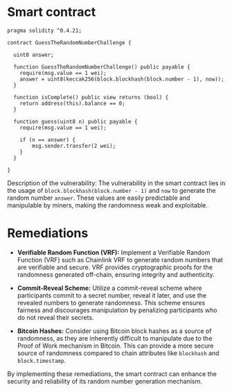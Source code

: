 # Smart contract

```solidity
pragma solidity ^0.4.21;

contract GuessTheRandomNumberChallenge {
  
  uint8 answer;

  function GuessTheRandomNumberChallenge() public payable {
    require(msg.value == 1 wei);
    answer = uint8(keccak256(block.blockhash(block.number - 1), now));
  }

  function isComplete() public view returns (bool) {
    return address(this).balance == 0;
  }

  function guess(uint8 n) public payable {
    require(msg.value == 1 wei);

    if (n == answer) {
        msg.sender.transfer(2 wei);
    }
  }
  
}
```

Description of the vulnerability: The vulnerability in the smart contract lies in the usage of `block.blockhash(block.number - 1)` and `now` to generate the random number `answer`. These values are easily predictable and manipulable by miners, making the randomness weak and exploitable.

# Remediations

- **Verifiable Random Function (VRF):** Implement a Verifiable Random Function (VRF) such as Chainlink VRF to generate random numbers that are verifiable and secure. VRF provides cryptographic proofs for the randomness generated off-chain, ensuring integrity and authenticity.

- **Commit-Reveal Scheme:** Utilize a commit-reveal scheme where participants commit to a secret number, reveal it later, and use the revealed numbers to generate randomness. This scheme ensures fairness and discourages manipulation by penalizing participants who do not reveal their secrets.

- **Bitcoin Hashes:** Consider using Bitcoin block hashes as a source of randomness, as they are inherently difficult to manipulate due to the Proof of Work mechanism in Bitcoin. This can provide a more secure source of randomness compared to chain attributes like `blockhash` and `block.timestamp`.

By implementing these remediations, the smart contract can enhance the security and reliability of its random number generation mechanism.